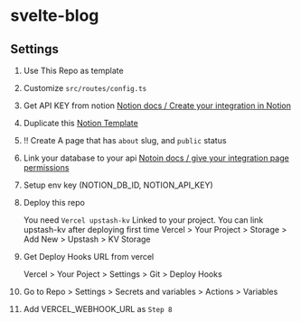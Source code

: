 # svelte-blog

## Settings

1. Use This Repo as template
2. Customize `src/routes/config.ts`
3. Get API KEY from notion [Notion docs / Create your integration in Notion](https://developers.notion.com/docs/create-a-notion-integration#create-your-integration-in-notion)
4. Duplicate this [Notion Template](https://morethanmin.notion.site/12c38b5f459d4eb9a759f92fba6cea36?v=2e7962408e3842b2a1a801bf3546edda)
5. !! Create A page that has `about` slug, and `public` status
6. Link your database to your api [Notoin docs / give your integration page permissions](https://developers.notion.com/docs/create-a-notion-integration#give-your-integration-page-permissions)
7. Setup env key (NOTION_DB_ID, NOTION_API_KEY)
8. Deploy this repo

   You need `Vercel upstash-kv` Linked to your project.
   You can link upstash-kv after deploying first time
   Vercel > Your Project > Storage > Add New > Upstash > KV Storage

9. Get Deploy Hooks URL from vercel

   Vercel > Your Poject > Settings > Git > Deploy Hooks

10. Go to Repo > Settings > Secrets and variables > Actions > Variables
11. Add VERCEL_WEBHOOK_URL as `Step 8`
